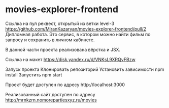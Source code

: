# movies-explorer-frontend
Ссылка на пул реквест, открытый из ветки level-3 https://github.com/MiranKazaryan/movies-explorer-frontend/pull/2
Дипломная работа.
Это сервис, в котором можно найти фильм по запросу и сохранить в личном кабинете.

В данной части проекта реализована вёрстка и JSX.


Ссылка на макет https://disk.yandex.ru/d/VNKsL9XRQvFBzw

Запуск проекта
Клонировать репозиторий
Установить зависимости npm install
Запустить npm start

Проект будет доступен по адресу http://localhost:3000

Реализованный сайт доступен по адресу http://mrnkzrn.nomorepartiesxyz.ru/movies